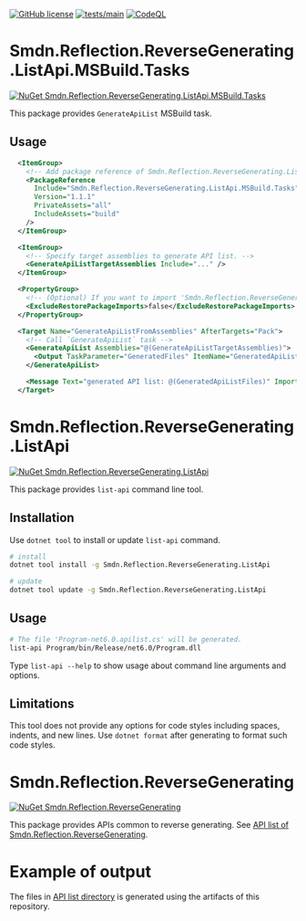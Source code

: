 [![GitHub license](https://img.shields.io/github/license/smdn/Smdn.Reflection.ReverseGenerating)](https://github.com/smdn/Smdn.Reflection.ReverseGenerating/blob/main/LICENSE.txt)
[![tests/main](https://img.shields.io/github/workflow/status/smdn/Smdn.Reflection.ReverseGenerating/Run%20tests/main?label=tests%2Fmain)](https://github.com/smdn/Smdn.Reflection.ReverseGenerating/actions/workflows/test.yml)
[![CodeQL](https://github.com/smdn/Smdn.Reflection.ReverseGenerating/actions/workflows/codeql-analysis.yml/badge.svg?branch=main)](https://github.com/smdn/Smdn.Reflection.ReverseGenerating/actions/workflows/codeql-analysis.yml)

# Smdn.Reflection.ReverseGenerating.ListApi.MSBuild.Tasks
[![NuGet Smdn.Reflection.ReverseGenerating.ListApi.MSBuild.Tasks](https://img.shields.io/nuget/v/Smdn.Reflection.ReverseGenerating.ListApi.MSBuild.Tasks.svg)](https://www.nuget.org/packages/Smdn.Reflection.ReverseGenerating.ListApi.MSBuild.Tasks/)

This package provides `GenerateApiList` MSBuild task.

## Usage
```xml
  <ItemGroup>
    <!-- Add package reference of Smdn.Reflection.ReverseGenerating.ListApi.MSBuild.Tasks. -->
    <PackageReference
      Include="Smdn.Reflection.ReverseGenerating.ListApi.MSBuild.Tasks"
      Version="1.1.1"
      PrivateAssets="all"
      IncludeAssets="build"
    />
  </ItemGroup>

  <ItemGroup>
    <!-- Specify target assemblies to generate API list. -->
    <GenerateApiListTargetAssemblies Include="..." />
  </ItemGroup>

  <PropertyGroup>
    <!-- (Optional) If you want to import 'Smdn.Reflection.ReverseGenerating.ListApi.MSBuild.Tasks.targets' even if the build target is `pack`. -->
    <ExcludeRestorePackageImports>false</ExcludeRestorePackageImports>
  </PropertyGroup>

  <Target Name="GenerateApiListFromAssemblies" AfterTargets="Pack">
    <!-- Call `GenerateApiList` task -->
    <GenerateApiList Assemblies="@(GenerateApiListTargetAssemblies)">
      <Output TaskParameter="GeneratedFiles" ItemName="GeneratedApiListFiles" />
    </GenerateApiList>

    <Message Text="generated API list: @(GeneratedApiListFiles)" Importance="high" />
  </Target>
```

# Smdn.Reflection.ReverseGenerating.ListApi
[![NuGet Smdn.Reflection.ReverseGenerating.ListApi](https://img.shields.io/nuget/v/Smdn.Reflection.ReverseGenerating.ListApi.svg)](https://www.nuget.org/packages/Smdn.Reflection.ReverseGenerating.ListApi/)

This package provides `list-api` command line tool.

## Installation
Use `dotnet tool` to install or update `list-api` command.

```sh
# install
dotnet tool install -g Smdn.Reflection.ReverseGenerating.ListApi

# update
dotnet tool update -g Smdn.Reflection.ReverseGenerating.ListApi
```

## Usage
```sh
# The file 'Program-net6.0.apilist.cs' will be generated.
list-api Program/bin/Release/net6.0/Program.dll
```

Type `list-api --help` to show usage about command line arguments and options.

## Limitations
This tool does not provide any options for code styles including spaces, indents, and new lines. Use `dotnet format` after generating to format such code styles.

# Smdn.Reflection.ReverseGenerating
[![NuGet Smdn.Reflection.ReverseGenerating](https://img.shields.io/nuget/v/Smdn.Reflection.ReverseGenerating.svg)](https://www.nuget.org/packages/Smdn.Reflection.ReverseGenerating/)

This package provides APIs common to reverse generating. See [API list of Smdn.Reflection.ReverseGenerating](doc/api-list/Smdn.Reflection.ReverseGenerating/).

# Example of output
The files in [API list directory](/doc/api-list/) is generated using the artifacts of this repository.

